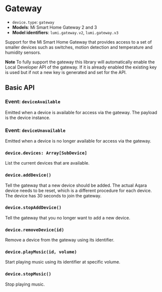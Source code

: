 # Gateway

* `device.type`: `gateway`
* **Models**: Mi Smart Home Gateway 2 and 3
* **Model identifiers**: `lumi.gateway.v2`, `lumi.gateway.v3`

Support for the Mi Smart Home Gateway that provides access to a set of smaller
devices such as switches, motion detection and temperature and humidity sensors.

**Note** To fully support the gateway this library will automatically enable
the Local Developer API of the gateway. If it is already enabled the existing
key is used but if not a new key is generated and set for the API.

## Basic API

### Event: `deviceAvailable`

Emitted when a device is available for access via the gateway. The payload is
the device instance.

### Event: `deviceUnavailable`

Emitted when a device is no longer available for access via the gateway.

### `device.devices: Array[SubDevice]`

List the current devices that are available.

### `device.addDevice()`

Tell the gateway that a new device should be added. The actual Aqara device
needs to be reset, which is a different procedure for each device. The device
has 30 seconds to join the gateway.

### `device.stopAddDevice()`

Tell the gateway that you no longer want to add a new device.

### `device.removeDevice(id)`

Remove a device from the gateway using its identifier.

### `device.playMusic(id, volume)`

Start playing music using its identifier at specific volume.

### `device.stopMusic()`

Stop playing music.
